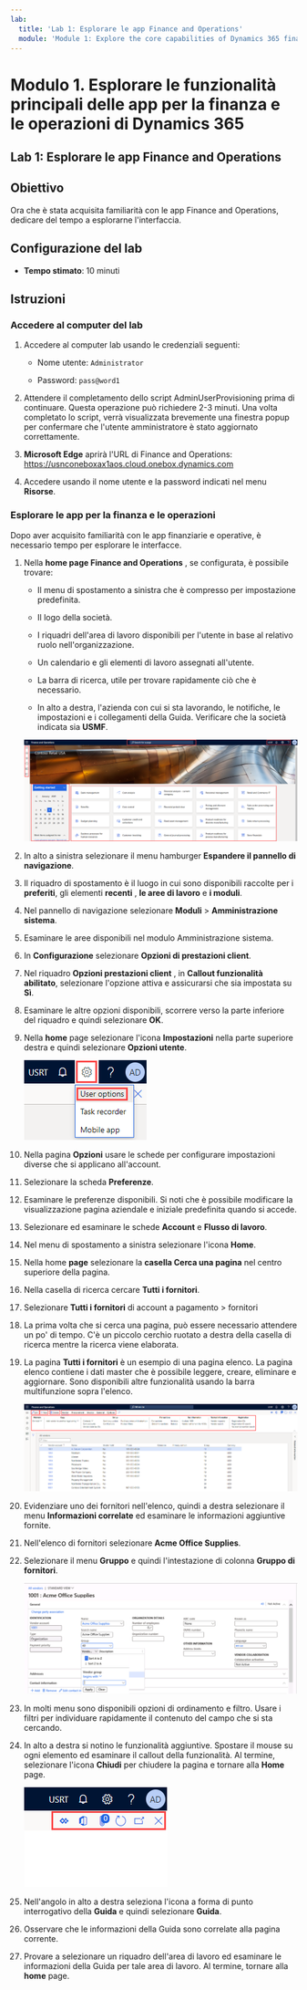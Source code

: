 ```yaml
---
lab:
  title: 'Lab 1: Esplorare le app Finance and Operations'
  module: 'Module 1: Explore the core capabilities of Dynamics 365 finance and operations apps'
---
```


# Modulo 1. Esplorare le funzionalità principali delle app per la finanza e le operazioni di Dynamics 365

## Lab 1: Esplorare le app Finance and Operations

## Obiettivo

Ora che è stata acquisita familiarità con le app Finance and Operations, dedicare del tempo a esplorarne l'interfaccia.

## Configurazione del lab

- **Tempo stimato**: 10 minuti

## Istruzioni

### Accedere al computer del lab

1.  Accedere al computer lab usando le credenziali seguenti:

    - Nome utente: `Administrator`

    - Password: `pass@word1`

1.  Attendere il completamento dello script AdminUserProvisioning prima di continuare. Questa operazione può richiedere 2-3 minuti. Una volta completato lo script, verrà visualizzata brevemente una finestra popup per confermare che l'utente amministratore è stato aggiornato correttamente. 

1.  **Microsoft Edge** aprirà l'URL di Finance and Operations: <https://usnconeboxax1aos.cloud.onebox.dynamics.com>

1.  Accedere usando il nome utente e la password indicati nel menu **Risorse**. 


### Esplorare le app per la finanza e le operazioni

Dopo aver acquisito familiarità con le app finanziarie e operative, è necessario tempo per esplorare le interfacce.

1.  Nella **home page Finance and Operations** , se configurata, è possibile trovare:

    - Il menu di spostamento a sinistra che è compresso per impostazione predefinita.

    - Il logo della società.

    - I riquadri dell'area di lavoro disponibili per l'utente in base al relativo ruolo nell'organizzazione.

    - Un calendario e gli elementi di lavoro assegnati all'utente.

    -  La barra di ricerca, utile per trovare rapidamente ciò che è necessario.

    - In alto a destra, l'azienda con cui si sta lavorando, le notifiche, le impostazioni e i collegamenti della Guida. Verificare che la società indicata sia **USMF**.

    ![Screenshot della home page Dynamics 365 Finance e Operazioni con aree evidenziate.](./media/lab-navigate-finance-and-operations-apps-04.png)

2.  In alto a sinistra selezionare il menu hamburger **Espandere il pannello di navigazione**.

3.  Il riquadro di spostamento è il luogo in cui sono disponibili raccolte per i **preferiti**, gli elementi **recenti** , **le aree di lavoro** e **i moduli**.

4.  Nel pannello di navigazione selezionare **Moduli** > **Amministrazione sistema**.

5.  Esaminare le aree disponibili nel modulo Amministrazione sistema.

6.  In **Configurazione** selezionare **Opzioni di prestazioni client**.

7.  Nel riquadro **Opzioni prestazioni client** , in **Callout funzionalità abilitato**, selezionare l'opzione attiva e assicurarsi che sia impostata su **Sì**.

8.  Esaminare le altre opzioni disponibili, scorrere verso la parte inferiore del riquadro e quindi selezionare **OK**.

9.  Nella **home** page selezionare l'icona **Impostazioni** nella parte superiore destra e quindi selezionare **Opzioni utente**.

    ![Screenshot dell'icona Impostazioni e dell'elenco a discesa Opzioni utente.](./media/lab-navigate-finance-and-operations-apps-05.png)

10. Nella pagina **Opzioni** usare le schede per configurare impostazioni diverse che si applicano all'account.

11. Selezionare la scheda **Preferenze**.

12. Esaminare le preferenze disponibili. Si noti che è possibile modificare la visualizzazione pagina aziendale e iniziale predefinita quando si accede.

13. Selezionare ed esaminare le schede **Account** e **Flusso di lavoro**.

14. Nel menu di spostamento a sinistra selezionare l'icona **Home**.

15. Nella home **page** selezionare la **casella Cerca una pagina** nel centro superiore della pagina.

16. Nella casella di ricerca cercare **Tutti i fornitori**.

17. Selezionare **Tutti i fornitori** di account a pagamento > fornitori

18. La prima volta che si cerca una pagina, può essere necessario attendere un po' di tempo. C'è un piccolo cerchio ruotato a destra della casella di ricerca mentre la ricerca viene elaborata.

19. La pagina **Tutti i fornitori** è un esempio di una pagina elenco. La pagina elenco contiene i dati master che è possibile leggere, creare, eliminare e aggiornare.  Sono disponibili altre funzionalità usando la barra multifunzione sopra l'elenco.

    ![Screenshot dell'elenco Tutti i fornitori con le funzionalità di menu evidenziate.](./media/lab-navigate-finance-and-operations-apps-06.png)

20. Evidenziare uno dei fornitori nell'elenco, quindi a destra selezionare il menu **Informazioni correlate** ed esaminare le informazioni aggiuntive fornite.

21. Nell'elenco di fornitori selezionare **Acme Office Supplies**.

22. Selezionare il menu **Gruppo** e quindi l'intestazione di colonna **Gruppo di fornitori**.

    ![Screenshot del titolo della colonna Del gruppo fornitore per gli articoli di Acme Office.](./media/lab-navigate-finance-and-operations-apps-07.png)

23. In molti menu sono disponibili opzioni di ordinamento e filtro. Usare i filtri per individuare rapidamente il contenuto del campo che si sta cercando.

24. In alto a destra si notino le funzionalità aggiuntive. Spostare il mouse su ogni elemento ed esaminare il callout della funzionalità. Al termine, selezionare l'icona **Chiudi** per chiudere la pagina e tornare alla **Home** page.

    ![Screenshot del menu elenco in alto a destra che mostra funzionalità aggiuntive per la connessione a Power Apps, app di Office, pagina Aggiornamento allegati documento, Apri nella nuova finestra e Pulsanti Chiudi.](./media/lab-navigate-finance-and-operations-apps-08.png)

25. Nell'angolo in alto a destra seleziona l'icona a forma di punto interrogativo della **Guida** e quindi selezionare **Guida**.

26. Osservare che le informazioni della Guida sono correlate alla pagina corrente.

27. Provare a selezionare un riquadro dell'area di lavoro ed esaminare le informazioni della Guida per tale area di lavoro. Al termine, tornare alla **home** page.

